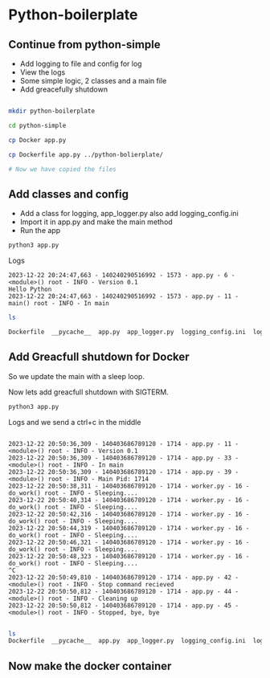 # Python-boilerplate

## Continue from python-simple

* Add logging to file and config for log
* View the logs
* Some simple logic, 2 classes and a main file
* Add greacefully shutdown

```bash

mkdir python-boilerplate

cd python-simple

cp Docker app.py

cp Dockerfile app.py ../python-bolierplate/

# Now we have copied the files

```

## Add classes and config

* Add a class for logging, app_logger.py also add logging_config.ini
* Import it in app.py and make the main method
* Run the app

```bash
python3 app.py

```
Logs

```log
2023-12-22 20:24:47,663 - 140240290516992 - 1573 - app.py - 6 -             <module>() root - INFO - Version 0.1
Hello Python
2023-12-22 20:24:47,663 - 140240290516992 - 1573 - app.py - 11 -                 main() root - INFO - In main

```

```bash
ls

Dockerfile  __pycache__  app.py  app_logger.py  logging_config.ini  logs_app.txt

```

## Add Greacfull shutdown for Docker

So we update the main with a sleep loop.

Now lets add greacfull shutdown with SIGTERM.

```bash
python3 app.py

```
Logs and we send a ctrl+c in the middle

```log

2023-12-22 20:50:36,309 - 140403686789120 - 1714 - app.py - 11 -             <module>() root - INFO - Version 0.1
2023-12-22 20:50:36,309 - 140403686789120 - 1714 - app.py - 33 -             <module>() root - INFO - In main
2023-12-22 20:50:36,309 - 140403686789120 - 1714 - app.py - 39 -             <module>() root - INFO - Main Pid: 1714
2023-12-22 20:50:38,311 - 140403686789120 - 1714 - worker.py - 16 -              do_work() root - INFO - Sleeping....
2023-12-22 20:50:40,314 - 140403686789120 - 1714 - worker.py - 16 -              do_work() root - INFO - Sleeping....
2023-12-22 20:50:42,316 - 140403686789120 - 1714 - worker.py - 16 -              do_work() root - INFO - Sleeping....
2023-12-22 20:50:44,319 - 140403686789120 - 1714 - worker.py - 16 -              do_work() root - INFO - Sleeping....
2023-12-22 20:50:46,321 - 140403686789120 - 1714 - worker.py - 16 -              do_work() root - INFO - Sleeping....
2023-12-22 20:50:48,323 - 140403686789120 - 1714 - worker.py - 16 -              do_work() root - INFO - Sleeping....
^C
2023-12-22 20:50:49,810 - 140403686789120 - 1714 - app.py - 42 -             <module>() root - INFO - Stop command recieved
2023-12-22 20:50:50,812 - 140403686789120 - 1714 - app.py - 44 -             <module>() root - INFO - Cleaning up
2023-12-22 20:50:50,812 - 140403686789120 - 1714 - app.py - 45 -             <module>() root - INFO - Stopped, bye, bye


```

```bash
ls
Dockerfile  __pycache__  app.py  app_logger.py  logging_config.ini  logs_app.txt  worker.py
```

## Now make the docker container








